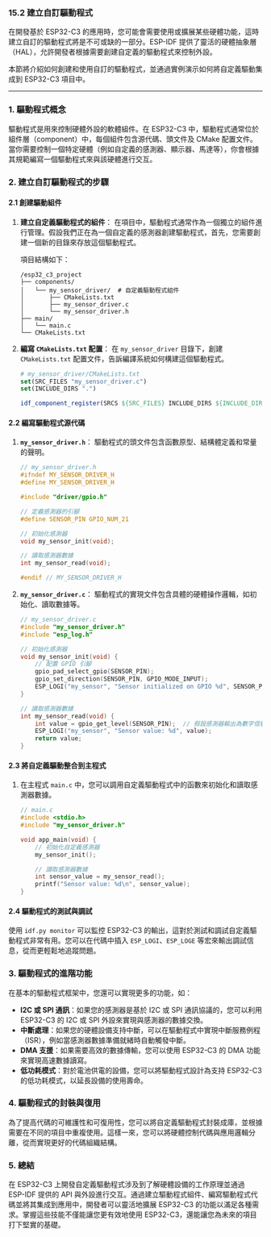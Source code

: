 ### 15.2 **建立自訂驅動程式**

在開發基於 ESP32-C3 的應用時，您可能會需要使用或擴展某些硬體功能，這時建立自訂的驅動程式將是不可或缺的一部分。ESP-IDF 提供了靈活的硬體抽象層（HAL），允許開發者根據需要創建自定義的驅動程式來控制外設。

本節將介紹如何創建和使用自訂的驅動程式，並通過實例演示如何將自定義驅動集成到 ESP32-C3 項目中。

---

### 1. **驅動程式概念**

驅動程式是用來控制硬體外設的軟體組件。在 ESP32-C3 中，驅動程式通常位於組件層（component）中，每個組件包含源代碼、頭文件及 CMake 配置文件。當你需要控制一個特定硬體（例如自定義的感測器、顯示器、馬達等），你會根據其規範編寫一個驅動程式來與該硬體進行交互。

### 2. **建立自訂驅動程式的步驟**

#### 2.1 **創建驅動組件**

1. **建立自定義驅動程式的組件**：
   在項目中，驅動程式通常作為一個獨立的組件進行管理。假設我們正在為一個自定義的感測器創建驅動程式，首先，您需要創建一個新的目錄來存放這個驅動程式。

   項目結構如下：

   ```
   /esp32_c3_project
   ├── components/
   │   └── my_sensor_driver/  # 自定義驅動程式組件
   │       ├── CMakeLists.txt
   │       ├── my_sensor_driver.c
   │       └── my_sensor_driver.h
   ├── main/
   │   └── main.c
   └── CMakeLists.txt
   ```

2. **編寫 `CMakeLists.txt` 配置**：
   在 `my_sensor_driver` 目錄下，創建 `CMakeLists.txt` 配置文件，告訴編譯系統如何構建這個驅動程式。

   ```cmake
   # my_sensor_driver/CMakeLists.txt
   set(SRC_FILES "my_sensor_driver.c")
   set(INCLUDE_DIRS ".")

   idf_component_register(SRCS ${SRC_FILES} INCLUDE_DIRS ${INCLUDE_DIRS})
   ```

#### 2.2 **編寫驅動程式源代碼**

1. **`my_sensor_driver.h`**：
   驅動程式的頭文件包含函數原型、結構體定義和常量的聲明。

   ```c
   // my_sensor_driver.h
   #ifndef MY_SENSOR_DRIVER_H
   #define MY_SENSOR_DRIVER_H

   #include "driver/gpio.h"

   // 定義感測器的引腳
   #define SENSOR_PIN GPIO_NUM_21

   // 初始化感測器
   void my_sensor_init(void);

   // 讀取感測器數據
   int my_sensor_read(void);

   #endif // MY_SENSOR_DRIVER_H
   ```

2. **`my_sensor_driver.c`**：
   驅動程式的實現文件包含具體的硬體操作邏輯，如初始化、讀取數據等。

   ```c
   // my_sensor_driver.c
   #include "my_sensor_driver.h"
   #include "esp_log.h"

   // 初始化感測器
   void my_sensor_init(void) {
       // 配置 GPIO 引腳
       gpio_pad_select_gpio(SENSOR_PIN);
       gpio_set_direction(SENSOR_PIN, GPIO_MODE_INPUT);
       ESP_LOGI("my_sensor", "Sensor initialized on GPIO %d", SENSOR_PIN);
   }

   // 讀取感測器數據
   int my_sensor_read(void) {
       int value = gpio_get_level(SENSOR_PIN);  // 假設感測器輸出為數字信號
       ESP_LOGI("my_sensor", "Sensor value: %d", value);
       return value;
   }
   ```

#### 2.3 **將自定義驅動整合到主程式**

1. 在主程式 `main.c` 中，您可以調用自定義驅動程式中的函數來初始化和讀取感測器數據。

   ```c
   // main.c
   #include <stdio.h>
   #include "my_sensor_driver.h"

   void app_main(void) {
       // 初始化自定義感測器
       my_sensor_init();

       // 讀取感測器數據
       int sensor_value = my_sensor_read();
       printf("Sensor value: %d\n", sensor_value);
   }
   ```

#### 2.4 **驅動程式的測試與調試**

使用 `idf.py monitor` 可以監控 ESP32-C3 的輸出，這對於測試和調試自定義驅動程式非常有用。您可以在代碼中插入 `ESP_LOGI`、`ESP_LOGE` 等宏來輸出調試信息，從而更輕鬆地追蹤問題。

### 3. **驅動程式的進階功能**

在基本的驅動程式框架中，您還可以實現更多的功能，如：

- **I2C 或 SPI 通訊**：如果您的感測器是基於 I2C 或 SPI 通訊協議的，您可以利用 ESP32-C3 的 I2C 或 SPI 外設來實現與感測器的數據交換。
- **中斷處理**：如果您的硬體設備支持中斷，可以在驅動程式中實現中斷服務例程（ISR），例如當感測器數據準備就緒時自動觸發中斷。
- **DMA 支援**：如果需要高效的數據傳輸，您可以使用 ESP32-C3 的 DMA 功能來實現高速數據讀寫。
- **低功耗模式**：對於電池供電的設備，您可以將驅動程式設計為支持 ESP32-C3 的低功耗模式，以延長設備的使用壽命。

### 4. **驅動程式的封裝與復用**

為了提高代碼的可維護性和可復用性，您可以將自定義驅動程式封裝成庫，並根據需要在不同的項目中重複使用。這樣一來，您可以將硬體控制代碼與應用邏輯分離，從而實現更好的代碼組織結構。

### 5. **總結**

在 ESP32-C3 上開發自定義驅動程式涉及到了解硬體設備的工作原理並通過 ESP-IDF 提供的 API 與外設進行交互。通過建立驅動程式組件、編寫驅動程式代碼並將其集成到應用中，開發者可以靈活地擴展 ESP32-C3 的功能以滿足各種需求。掌握這些技能不僅能讓您更有效地使用 ESP32-C3，還能讓您為未來的項目打下堅實的基礎。